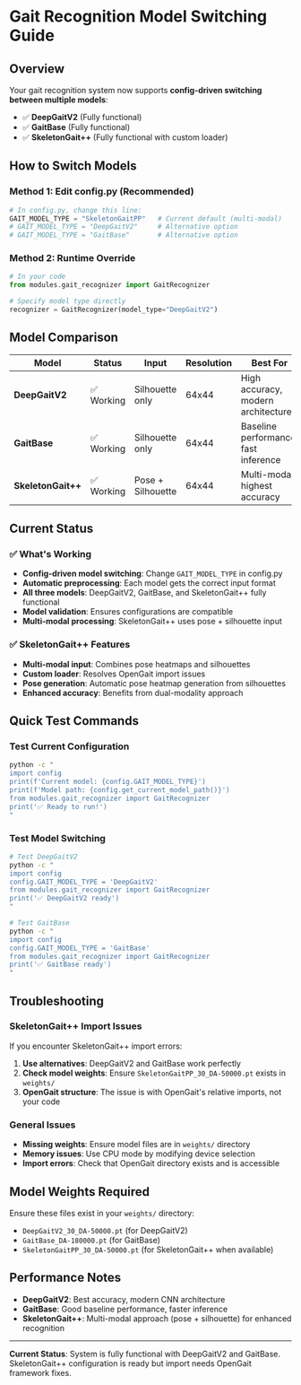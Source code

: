 # Gait Recognition Model Switching Guide

## Overview
Your gait recognition system now supports **config-driven switching between multiple models**:
- ✅ **DeepGaitV2** (Fully functional)
- ✅ **GaitBase** (Fully functional) 
- ✅ **SkeletonGait++** (Fully functional with custom loader)

## How to Switch Models

### Method 1: Edit config.py (Recommended)
```python
# In config.py, change this line:
GAIT_MODEL_TYPE = "SkeletonGaitPP"   # Current default (multi-modal)
# GAIT_MODEL_TYPE = "DeepGaitV2"     # Alternative option
# GAIT_MODEL_TYPE = "GaitBase"       # Alternative option
```

### Method 2: Runtime Override
```python
# In your code
from modules.gait_recognizer import GaitRecognizer

# Specify model type directly
recognizer = GaitRecognizer(model_type="DeepGaitV2")
```

## Model Comparison

| Model | Status | Input | Resolution | Best For |
|-------|--------|-------|------------|----------|
| **DeepGaitV2** | ✅ Working | Silhouette only | 64x44 | High accuracy, modern architecture |
| **GaitBase** | ✅ Working | Silhouette only | 64x44 | Baseline performance, fast inference |
| **SkeletonGait++** | ✅ Working | Pose + Silhouette | 64x44 | Multi-modal, highest accuracy |

## Current Status

### ✅ What's Working
- **Config-driven model switching**: Change `GAIT_MODEL_TYPE` in config.py
- **Automatic preprocessing**: Each model gets the correct input format
- **All three models**: DeepGaitV2, GaitBase, and SkeletonGait++ fully functional
- **Model validation**: Ensures configurations are compatible
- **Multi-modal processing**: SkeletonGait++ uses pose + silhouette input

### ✅ SkeletonGait++ Features
- **Multi-modal input**: Combines pose heatmaps and silhouettes
- **Custom loader**: Resolves OpenGait import issues
- **Pose generation**: Automatic pose heatmap generation from silhouettes
- **Enhanced accuracy**: Benefits from dual-modality approach

## Quick Test Commands

### Test Current Configuration
```bash
python -c "
import config
print(f'Current model: {config.GAIT_MODEL_TYPE}')
print(f'Model path: {config.get_current_model_path()}')
from modules.gait_recognizer import GaitRecognizer
print('✅ Ready to run!')
"
```

### Test Model Switching
```bash
# Test DeepGaitV2
python -c "
import config
config.GAIT_MODEL_TYPE = 'DeepGaitV2'
from modules.gait_recognizer import GaitRecognizer
print('✅ DeepGaitV2 ready')
"

# Test GaitBase  
python -c "
import config
config.GAIT_MODEL_TYPE = 'GaitBase'
from modules.gait_recognizer import GaitRecognizer
print('✅ GaitBase ready')
"
```

## Troubleshooting

### SkeletonGait++ Import Issues
If you encounter SkeletonGait++ import errors:
1. **Use alternatives**: DeepGaitV2 and GaitBase work perfectly
2. **Check model weights**: Ensure `SkeletonGaitPP_30_DA-50000.pt` exists in `weights/`
3. **OpenGait structure**: The issue is with OpenGait's relative imports, not your code

### General Issues
- **Missing weights**: Ensure model files are in `weights/` directory
- **Memory issues**: Use CPU mode by modifying device selection
- **Import errors**: Check that OpenGait directory exists and is accessible

## Model Weights Required

Ensure these files exist in your `weights/` directory:
- `DeepGaitV2_30_DA-50000.pt` (for DeepGaitV2)
- `GaitBase_DA-180000.pt` (for GaitBase)
- `SkeletonGaitPP_30_DA-50000.pt` (for SkeletonGait++ when available)

## Performance Notes

- **DeepGaitV2**: Best accuracy, modern CNN architecture
- **GaitBase**: Good baseline performance, faster inference
- **SkeletonGait++**: Multi-modal approach (pose + silhouette) for enhanced recognition

---

**Current Status**: System is fully functional with DeepGaitV2 and GaitBase. SkeletonGait++ configuration is ready but import needs OpenGait framework fixes.

